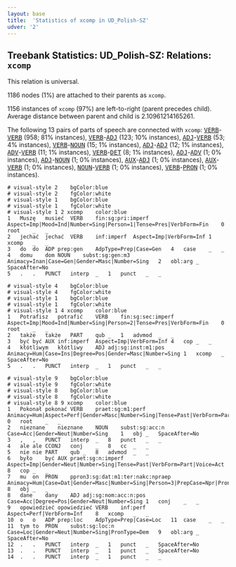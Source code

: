 ```yaml
---
layout: base
title:  'Statistics of xcomp in UD_Polish-SZ'
udver: '2'
---
```


## Treebank Statistics: UD_Polish-SZ: Relations: `xcomp`

This relation is universal.

1186 nodes (1%) are attached to their parents as `xcomp`.

1156 instances of `xcomp` (97%) are left-to-right (parent precedes child).
Average distance between parent and child is 2.10961214165261.

The following 13 pairs of parts of speech are connected with `xcomp`: <tt><a href="pl_sz-pos-VERB.html">VERB</a></tt>-<tt><a href="pl_sz-pos-VERB.html">VERB</a></tt> (958; 81% instances), <tt><a href="pl_sz-pos-VERB.html">VERB</a></tt>-<tt><a href="pl_sz-pos-ADJ.html">ADJ</a></tt> (123; 10% instances), <tt><a href="pl_sz-pos-ADJ.html">ADJ</a></tt>-<tt><a href="pl_sz-pos-VERB.html">VERB</a></tt> (53; 4% instances), <tt><a href="pl_sz-pos-VERB.html">VERB</a></tt>-<tt><a href="pl_sz-pos-NOUN.html">NOUN</a></tt> (15; 1% instances), <tt><a href="pl_sz-pos-ADJ.html">ADJ</a></tt>-<tt><a href="pl_sz-pos-ADJ.html">ADJ</a></tt> (12; 1% instances), <tt><a href="pl_sz-pos-ADV.html">ADV</a></tt>-<tt><a href="pl_sz-pos-VERB.html">VERB</a></tt> (11; 1% instances), <tt><a href="pl_sz-pos-VERB.html">VERB</a></tt>-<tt><a href="pl_sz-pos-DET.html">DET</a></tt> (8; 1% instances), <tt><a href="pl_sz-pos-ADJ.html">ADJ</a></tt>-<tt><a href="pl_sz-pos-ADV.html">ADV</a></tt> (1; 0% instances), <tt><a href="pl_sz-pos-ADJ.html">ADJ</a></tt>-<tt><a href="pl_sz-pos-NOUN.html">NOUN</a></tt> (1; 0% instances), <tt><a href="pl_sz-pos-AUX.html">AUX</a></tt>-<tt><a href="pl_sz-pos-ADJ.html">ADJ</a></tt> (1; 0% instances), <tt><a href="pl_sz-pos-AUX.html">AUX</a></tt>-<tt><a href="pl_sz-pos-VERB.html">VERB</a></tt> (1; 0% instances), <tt><a href="pl_sz-pos-NOUN.html">NOUN</a></tt>-<tt><a href="pl_sz-pos-VERB.html">VERB</a></tt> (1; 0% instances), <tt><a href="pl_sz-pos-VERB.html">VERB</a></tt>-<tt><a href="pl_sz-pos-PRON.html">PRON</a></tt> (1; 0% instances).


~~~ conllu
# visual-style 2	bgColor:blue
# visual-style 2	fgColor:white
# visual-style 1	bgColor:blue
# visual-style 1	fgColor:white
# visual-style 1 2 xcomp	color:blue
1	Muszę	musieć	VERB	fin:sg:pri:imperf	Aspect=Imp|Mood=Ind|Number=Sing|Person=1|Tense=Pres|VerbForm=Fin	0	root	_	_
2	jechać	jechać	VERB	inf:imperf	Aspect=Imp|VerbForm=Inf	1	xcomp	_	_
3	do	do	ADP	prep:gen	AdpType=Prep|Case=Gen	4	case	_	_
4	domu	dom	NOUN	subst:sg:gen:m3	Animacy=Inan|Case=Gen|Gender=Masc|Number=Sing	2	obl:arg	_	SpaceAfter=No
5	.	.	PUNCT	interp	_	1	punct	_	_

~~~


~~~ conllu
# visual-style 4	bgColor:blue
# visual-style 4	fgColor:white
# visual-style 1	bgColor:blue
# visual-style 1	fgColor:white
# visual-style 1 4 xcomp	color:blue
1	Potrafisz	potrafić	VERB	fin:sg:sec:imperf	Aspect=Imp|Mood=Ind|Number=Sing|Person=2|Tense=Pres|VerbForm=Fin	0	root	_	_
2	także	także	PART	qub	_	1	advmod	_	_
3	być	być	AUX	inf:imperf	Aspect=Imp|VerbForm=Inf	4	cop	_	_
4	kłótliwym	kłótliwy	ADJ	adj:sg:inst:m1:pos	Animacy=Hum|Case=Ins|Degree=Pos|Gender=Masc|Number=Sing	1	xcomp	_	SpaceAfter=No
5	.	.	PUNCT	interp	_	1	punct	_	_

~~~


~~~ conllu
# visual-style 9	bgColor:blue
# visual-style 9	fgColor:white
# visual-style 8	bgColor:blue
# visual-style 8	fgColor:white
# visual-style 8 9 xcomp	color:blue
1	Pokonał	pokonać	VERB	praet:sg:m1:perf	Animacy=Hum|Aspect=Perf|Gender=Masc|Number=Sing|Tense=Past|VerbForm=Part|Voice=Act	0	root	_	_
2	nieznane	nieznane	NOUN	subst:sg:acc:n	Case=Acc|Gender=Neut|Number=Sing	1	obj	_	SpaceAfter=No
3	,	,	PUNCT	interp	_	8	punct	_	_
4	ale	ale	CCONJ	conj	_	8	cc	_	_
5	nie	nie	PART	qub	_	8	advmod	_	_
6	było	być	AUX	praet:sg:n:imperf	Aspect=Imp|Gender=Neut|Number=Sing|Tense=Past|VerbForm=Part|Voice=Act	8	cop	_	_
7	mu	on	PRON	ppron3:sg:dat:m1:ter:nakc:npraep	Animacy=Hum|Case=Dat|Gender=Masc|Number=Sing|Person=3|PrepCase=Npr|PronType=Prs|Variant=Short	8	obj	_	_
8	dane	dany	ADJ	adj:sg:nom:acc:n:pos	Case=Acc|Degree=Pos|Gender=Neut|Number=Sing	1	conj	_	_
9	opowiedzieć	opowiedzieć	VERB	inf:perf	Aspect=Perf|VerbForm=Inf	8	xcomp	_	_
10	o	o	ADP	prep:loc	AdpType=Prep|Case=Loc	11	case	_	_
11	tym	to	PRON	subst:sg:loc:n	Case=Loc|Gender=Neut|Number=Sing|PronType=Dem	9	obl:arg	_	SpaceAfter=No
12	.	.	PUNCT	interp	_	1	punct	_	SpaceAfter=No
13	.	.	PUNCT	interp	_	1	punct	_	SpaceAfter=No
14	.	.	PUNCT	interp	_	1	punct	_	_

~~~


